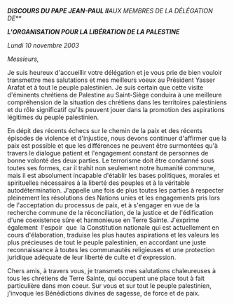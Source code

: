 ***DISCOURS DU PAPE JEAN-PAUL II**AUX MEMBRES DE LA DÉLÉGATION DE***

***L'ORGANISATION POUR LA LIBÉRATION DE LA PALESTINE***

*Lundi* *10 novembre 2003*

*Messieurs,*

Je suis heureux d'accueillir votre délégation et je vous prie de bien vouloir transmettre mes salutations et mes meilleurs voeux au Président Yasser Arafat et à tout le peuple palestinien. Je suis certain que cette visite d'éminents chrétiens de Palestine au Saint-Siège conduira à une meilleure compréhension de la situation des chrétiens dans les territoires palestiniens et du rôle significatif qu'ils peuvent jouer dans la promotion des aspirations légitimes du peuple palestinien.

En dépit des récents échecs sur le chemin de la paix et des récents épisodes de violence et d'injustice, nous devons continuer d'affirmer que la paix est possible et que les différences ne peuvent être surmontées qu'à travers le dialogue patient et l'engagement constant de personnes de bonne volonté des deux parties. Le terrorisme doit être condamné sous toutes ses formes, car il trahit non seulement notre humanité commune, mais il est absolument incapable d'établir les bases politiques, morales et spirituelles nécessaires à la liberté des peuples et à la véritable autodétermination. J'appelle une fois de plus toutes les parties à respecter pleinement les résolutions des Nations unies et les engagements pris lors de l'acceptation du processus de paix, et à s'engager en vue de la recherche commune de la réconciliation, de la justice et de l'édification d'une coexistence sûre et harmonieuse en Terre Sainte. J'exprime également  l'espoir  que  la Constitution nationale qui est actuellement en cours d'élaboration, traduise les plus hautes aspirations et les valeurs les plus précieuses de tout le peuple palestinien, en accordant une juste reconnaissance à toutes les communautés religieuses et une protection juridique adéquate de leur liberté de culte et d'expression.

Chers amis, à travers vous, je transmets mes salutations chaleureuses à tous les chrétiens de Terre Sainte, qui occupent une place tout à fait particulière dans mon coeur. Sur vous et sur tout le peuple palestinien, j'invoque les Bénédictions divines de sagesse, de force et de paix.